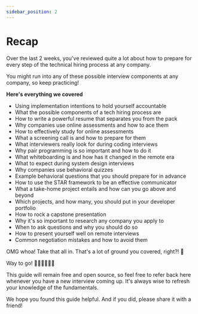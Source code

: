 ```yaml
---
sidebar_position: 2
---
```


# Recap

Over the last 2 weeks, you've reviewed quite a lot about how to prepare for every step of the technical hiring process at any company.

You might run into any of these possible interview components at any company, so keep practicing!

**Here's everything we covered**

- Using implementation intentions to hold yourself accountable
- What the possible components of a tech hiring process are
- How to write a powerful resume that separates you from the pack
- Why companies use online assessments and how to ace them
- How to effectively study for online assessments
- What a screening call is and how to prepare for them
- What interviewers really look for during coding interviews
- Why pair programming is so important and how to do it
- What whiteboarding is and how has it changed in the remote era
- What to expect during system design interviews
- Why companies use behavioral quizzes
- Example behavioral questions that you should prepare for in advance
- How to use the STAR framework to be an effective communicator
- What a take-home project entails and how can you go above and beyond
- Which projects, and how many, you should put in your developer portfolio
- How to rock a capstone presentation
- Why it's so important to research any company you apply to
- When to ask questions and why you should do so
- How to present yourself well on remote interviews
- Common negotiation mistakes and how to avoid them

OMG whoa! Take that all in. That's a lot of ground you covered, right?! 🤯

Way to go! 👏🏼👏🏼👏🏼

This guide will remain free and open source,  so feel free to refer back here whenever you have a new interview coming up. It's always wise to refresh your knowledge of the fundamentals.

We hope you found this guide helpful. And if you did, please share it with a friend!
